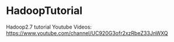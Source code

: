# HadoopTutorial
Hadoop2.7 tutorial
Youtube Videos: https://www.youtube.com/channel/UC920G3ofr2xzRbeZ33JnWXQ
